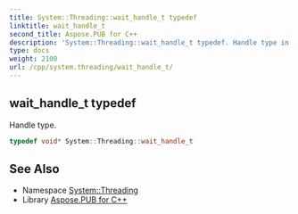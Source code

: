 ```yaml
---
title: System::Threading::wait_handle_t typedef
linktitle: wait_handle_t
second_title: Aspose.PUB for C++
description: 'System::Threading::wait_handle_t typedef. Handle type in C++.'
type: docs
weight: 2100
url: /cpp/system.threading/wait_handle_t/
---
```

## wait_handle_t typedef


Handle type.

```cpp
typedef void* System::Threading::wait_handle_t
```

## See Also

* Namespace [System::Threading](../)
* Library [Aspose.PUB for C++](../../)
